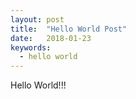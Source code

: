 ```yaml
---
layout: post
title:  "Hello World Post"
date:   2018-01-23
keywords:
  - hello world
---
```



Hello World!!!
